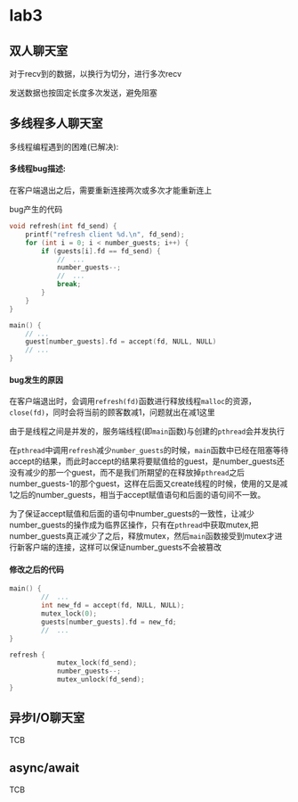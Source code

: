 # lab3

## 双人聊天室

对于recv到的数据，以换行为切分，进行多次recv

发送数据也按固定长度多次发送，避免阻塞

## 多线程多人聊天室

多线程编程遇到的困难(已解决):

#### 多线程bug描述:

在客户端退出之后，需要重新连接两次或多次才能重新连上

bug产生的代码

```c
void refresh(int fd_send) {
    printf("refresh client %d.\n", fd_send);
    for (int i = 0; i < number_guests; i++) {
        if (guests[i].fd == fd_send) {
            //  ...
            number_guests--;
            //  ...
            break;
        }
    }
}

main() {
    // ...
    guest[number_guests].fd = accept(fd, NULL, NULL)
    // ...
}
```

#### bug发生的原因

在客户端退出时，会调用`refresh(fd)`函数进行释放线程`malloc`的资源，`close(fd)`，同时会将当前的顾客数减1，问题就出在减1这里

由于是线程之间是并发的，服务端线程(即`main`函数)与创建的`pthread`会并发执行

在`pthread`中调用`refresh`减少`number_guests`的时候，`main`函数中已经在阻塞等待accept的结果，而此时accept的结果将要赋值给的guest，是number_guests还没有减少的那一个guest，而不是我们所期望的在释放掉`pthread`之后number_guests-1的那个guest，这样在后面又create线程的时候，使用的又是减1之后的number_guests，相当于accept赋值语句和后面的语句间不一致。

为了保证accept赋值和后面的语句中number_guests的一致性，让减少number_guests的操作成为临界区操作，只有在`pthread`中获取mutex,把number_guests真正减少了之后，释放mutex，然后`main`函数接受到mutex才进行新客户端的连接，这样可以保证number_guests不会被篡改

#### 修改之后的代码

```c
main() {
        //  ...
        int new_fd = accept(fd, NULL, NULL);
        mutex_lock(0);
        guests[number_guests].fd = new_fd;
        //  ...
}

refresh {
            mutex_lock(fd_send);
            number_guests--;
            mutex_unlock(fd_send);
}
```

## 异步I/O聊天室

TCB

## async/await

TCB
